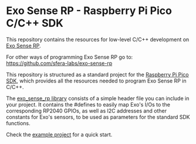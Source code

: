 # Exo Sense RP - Raspberry Pi Pico C/C++ SDK

This repository contains the resources for low-level C/C++ development on [Exo Sense RP](https://www.sferalabs.cc/product/exo-sense-rp/).

For other ways of programming Exo Sense RP go to:
https://github.com/sfera-labs/exo-sense-rp

This repository is structured as a standard project for the [Raspberry Pi Pico SDK](https://github.com/raspberrypi/pico-sdk), which provides all the resources needed to program Exo Sense RP in C/C++.

The [exo_sense_rp library](./lib/exo_sense_rp) consists of a simple header file you can include in your project. It contains the #defines to easily map Exo's I/Os to the corresponding RP2040 GPIOs, as well as I2C addresses and other constants for Exo's sensors, to be used as parameters for the standard SDK functions.

Check the [example project](./example) for a quick start.
